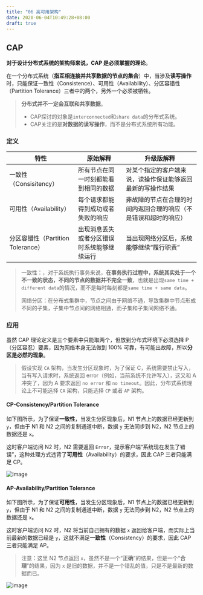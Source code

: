 ```yaml
---
title: "06 高可用架构"
date: 2020-06-04T10:49:28+08:00
draft: true
---
```


## CAP

**对于设计分布式系统的架构师来说，CAP 是必须掌握的理论**。

在一个分布式系统（**指互相连接并共享数据的节点的集合**）中，当涉及**读写操作**时，只能保证一致性（Consistence）、可用性（Availability）、分区容错性（Partition Tolerance）三者中的两个，另外一个必须被牺牲。

> **分布式并不一定会互联和共享数据**。
>
> - CAP探讨的对象是`interconnected`和`share data`的分布式系统。
> - CAP关注的是**对数据的读写操作**，而不是分布式系统所有功能。

### 定义

特性|原始解释|升级版解释
---|---|---
一致性（Consisitency）|所有节点在同一时刻都能看到相同的数据|对某个指定的客户端来说，读操作保证能够返回最新的写操作结果
可用性（Availability）|每个请求都能得到成功或者失败的响应|非故障的节点在合理的时间内返回合理的响应（不是错误和超时的响应）
分区容错性（Partition Tolerance）|出现消息丢失或者分区错误时系统能够继续运行|当出现网络分区后，系统能够继续“履行职责”

> 一致性：，对于系统执行事务来说，**在事务执行过程中，系统其实处于一个不一致的状态，不同的节点的数据并不完全一致**，也就是出现`same time + different data`的情况，而不是每时每刻都是`same time + same data`。
>
> 网络分区：在分布式集群中，节点之间由于网络不通，导致集群中节点形成不同的子集，子集中节点间的网络相通，而子集和子集间网络不通。

### 应用

虽然 CAP 理论定义是三个要素中只能取两个，但放到分布式环境下必须选择 P（分区容忍）要素，因为网络本身无法做到 100% 可靠，有可能出故障，所以**分区是必然的现象**。

> 假设实现 `CA` 架构，当发生分区现象时，为了保证 C，系统需要禁止写入，当有写入请求时，系统返回 error（例如，当前系统不允许写入），这又和 A 冲突了，因为 A 要求返回 `no error` 和 `no timeout`。因此，分布式系统理论上不可能选择 `CA` 架构，只能选择 `CP` 或者 `AP` 架构。

#### CP-Consistency/Partition Tolerance

如下图所示，为了保证**一致性**，当发生分区现象后，N1 节点上的数据已经更新到 `y`，但由于 N1 和 N2 之间的复制通道中断，数据 `y` 无法同步到 N2，N2 节点上的数据还是 `x`。

这时客户端访问 N2 时，N2 需要返回 `Error`，提示客户端“系统现在发生了错误”，这种处理方式违背了**可用性**（Availability）的要求，因此 CAP 三者只能满足 CP。

![image](/images/CP.png)

#### AP-Availability/Partition Tolerance

如下图所示，为了保证**可用性**，当发生分区现象后，N1 节点上的数据已经更新到 `y`，但由于 N1 和 N2 之间的复制通道中断，数据 `y` 无法同步到 N2，N2 节点上的数据还是 `x`。

这时客户端访问 N2 时，N2 将当前自己拥有的数据 `x` 返回给客户端，而实际上当前最新的数据已经是 `y`，这就不满足**一致性**（Consistency）的要求，因此 CAP 三者只能满足 AP。

> 注意：这里 N2 节点返回 `x`，虽然不是一个“**正确**”的结果，但是一个“**合理**”的结果，因为 `x` 是旧的数据，并不是一个错乱的值，只是不是最新的数据而已。

![image](/images/AP.png)
